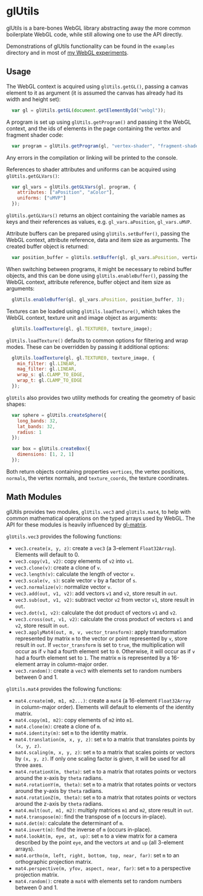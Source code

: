 glUtils
========

glUtils is a bare-bones WebGL library abstracting away the more common boilerplate WebGL code,
while still allowing one to use the API directly.

Demonstrations of glUtils functionality can be found in the `examples` directory and in most of [my WebGL experiments](http://tareksherif.ca/#experiments).

Usage
------

The WebGL context is acquired using `glUtils.getGL()`, passing a canvas element to it as argument (it is assumed the canvas has already had its width and height set):

```JavaScript
  var gl = glUtils.getGL(document.getElementById("webgl"));
```

A program is set up using `glUtils.getProgram()` and passing it the WebGL context, and the ids of elements
in the page containing the vertex and fragment shader code:

```JavaScript
  var program = glUtils.getProgram(gl, "vertex-shader", "fragment-shader");
```

Any errors in the compilation or linking will be printed to the console.

References to shader attributes and uniforms can be acquired using `glUtils.getGLVars()`:

```JavaScript
  var gl_vars = glUtils.getGLVars(gl, program, {
    attributes: ["aPosition", "aColor"],
    uniforms: ["uMVP"]
  });
```

`glUtils.getGLVars()` returns an object containing the variable names as keys and their references
as values, e.g. `gl_vars.aPosition`, `gl_vars.uMVP`.

Attribute buffers can be prepared using `glUtils.setBuffer()`, passing the WebGL context, 
attribute reference, data and item size as arguments. The created buffer object is returned:

```JavaScript
  var position_buffer = glUtils.setBuffer(gl, gl_vars.aPosition, vertices, 3);
```

When switching between programs, it might be necessary to rebind buffer objects, 
and this can be done using `glUtils.enableBuffer()`, passing the WebGL context, 
attribute reference, buffer object and item size as arguments:

```JavaScript
  glUtils.enableBuffer(gl, gl_vars.aPosition, position_buffer, 3);
```

Textures can be loaded using `glUtils.loadTexture()`, which takes the WebGL
context, texture unit and image object as arguments:

```JavaScript
  glUtils.loadTexture(gl, gl.TEXTURE0, texture_image);
````

`glUtils.loadTexture()` defaults to common options for filtering and wrap modes. These can be overridden by passing it additional options:

```JavaScript
  glUtils.loadTexture(gl, gl.TEXTURE0, texture_image, {
    min_filter: gl.LINEAR,
    mag_filter: gl.LINEAR,
    wrap_s: gl.CLAMP_TO_EDGE,
    wrap_t: gl.CLAMP_TO_EDGE
  });
````

`glUtils` also provides two utility methods for creating the geometry of basic shapes:

```JavaScript
  var sphere = glUtils.createSphere({
    long_bands: 32,
    lat_bands: 32,
    radius: 1
  });

  var box = glUtils.createBox({
    dimensions: [1, 2, 1]
  });
```

Both return objects containing properties `vertices`, the vertex positions, `normals`, the vertex normals, and
`texture_coords`, the texture coordinates.

Math Modules
------------

glUtils provides two modules, `glUtils.vec3` and `glUtils.mat4`, to help with common mathematical operations on the typed arrays used by WebGL. The API for these modules is heavily influenced by [gl-matrix](http://glmatrix.net/).

`glUtils.vec3` provides the following functions:

- `vec3.create(x, y, z)`: create a `vec3` (a 3-element `Float32Array`). Elements will default to 0. 
- `vec3.copy(v1, v2)`: copy elements of `v2` into `v1`.
- `vec3.clone(v)`: create a clone of `v`.
- `vec3.length(v)`: calculate the length of vector `v`.
- `vec3.scale(v, s)`: scale vector `v` by a factor of `s`.
- `vec3.normalize(v)`: normalize vector `v`.
- `vec3.add(out, v1, v2)`: add vectors `v1` and `v2`, store result in `out`.
- `vec3.sub(out, v1, v2)`: subtract vector `v2` from vector `v1`, store result in `out`.
- `vec3.dot(v1, v2)`: calculate the dot product of vectors `v1` and `v2`.
- `vec3.cross(out, v1, v2)`: calculate the cross product of vectors `v1` and `v2`, store result in `out`.
- `vec3.applyMat4(out, m, v, vector_transform)`: apply transformation represented by matrix `m` to the vector or point represented by `v`, store result in `out`. If `vector_transform` is set to `true`, the multiplication will occur as if `v` had a fourth element set to `0`. Otherwise, it will occur as if `v` had a fourth element set to `1`. The matrix `m` is represented by a 16-element array in column-major order.
- `vec3.random()`: create a `vec3` with elements set to random numbers between 0 and 1.


`glUtils.mat4` provides the following functions:

- `mat4.create(m0, m1, m2...)`: create a `mat4` (a 16-element `Float32Array` in column-major order). Elements will default to elements of the identity matrix. 
- `mat4.copy(m1, m2)`: copy elements of `m2` into `m1`.
- `mat4.clone(m)`: create a clone of `m`.
- `mat4.identity(m)`: set `m` to the identity matrix.
- `mat4.translation(m, x, y, z)`: set `m` to a matrix that translates points by `(x, y, z)`.
- `mat4.scaling(m, x, y, z)`: set `m` to a matrix that scales points or vectors by `(x, y, z)`. If only one scaling factor is given, it will be used for all three axes.
- `mat4.rotationX(m, theta)`: set `m` to a matrix that rotates points or vectors around the x-axis by `theta` radians.
- `mat4.rotationY(m, theta)`: set `m` to a matrix that rotates points or vectors around the y-axis by `theta` radians.
- `mat4.rotationZ(m, theta)`: set `m` to a matrix that rotates points or vectors around the z-axis by `theta` radians.
- `mat4.mult(out, m1, m2)`: multiply matrices `m1` and `m2`, store result in `out`.
- `mat4.transpose(m)`: find the transpose of `m` (occurs in-place).
- `mat4.det(m)`: calculate the determinant of `m`.
- `mat4.invert(m)`: find the inverse of `m` (occurs in-place).
- `mat4.lookAt(m, eye, at, up)`: set `m` to a view matrix for a camera described by the point `eye`, and the vectors `at` and `up` (all 3-element arrays).
- `mat4.ortho(m, left, right, bottom, top, near, far)`: set `m` to an orthographic projection matrix.
- `mat4.perspective(m, yfov, aspect, near, far)`: set `m` to a perspective projection matrix.
- `mat4.random()`: create a `mat4` with elements set to random numbers between 0 and 1.



